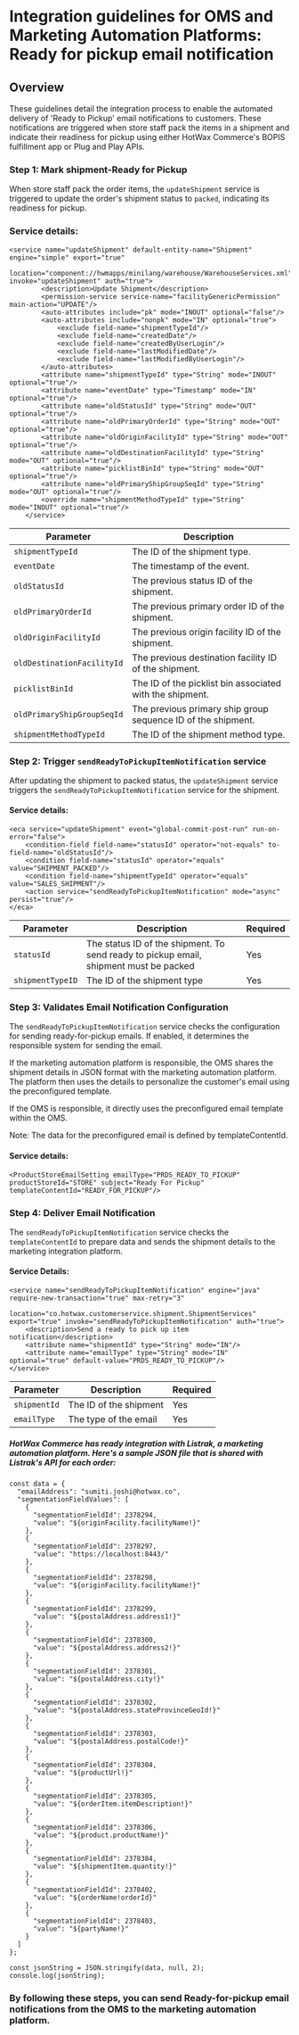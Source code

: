 # Integration guidelines for OMS and Marketing Automation Platforms: Ready for pickup email notification

## Overview

These guidelines detail the integration process to enable the automated delivery of 'Ready to Pickup' email notifications to customers. These notifications are triggered when store staff pack the items in a shipment and indicate their readiness for pickup using either HotWax Commerce's BOPIS fulfillment app or Plug and Play APIs. 

### Step 1: Mark shipment-Ready for Pickup

When store staff pack the order items, the `updateShipment` service is triggered to update the order's shipment status to `packed`, indicating its readiness for pickup.

### Service details: 
```
<service name="updateShipment" default-entity-name="Shipment" engine="simple" export="true"
             location="component://hwmapps/minilang/warehouse/WarehouseServices.xml" invoke="updateShipment" auth="true">
        <description>Update Shipment</description>
        <permission-service service-name="facilityGenericPermission" main-action="UPDATE"/>
        <auto-attributes include="pk" mode="INOUT" optional="false"/>
        <auto-attributes include="nonpk" mode="IN" optional="true">
            <exclude field-name="shipmentTypeId"/>
            <exclude field-name="createdDate"/>
            <exclude field-name="createdByUserLogin"/>
            <exclude field-name="lastModifiedDate"/>
            <exclude field-name="lastModifiedByUserLogin"/>
        </auto-attributes>
        <attribute name="shipmentTypeId" type="String" mode="INOUT" optional="true"/>
        <attribute name="eventDate" type="Timestamp" mode="IN" optional="true"/>
        <attribute name="oldStatusId" type="String" mode="OUT" optional="true"/>
        <attribute name="oldPrimaryOrderId" type="String" mode="OUT" optional="true"/>
        <attribute name="oldOriginFacilityId" type="String" mode="OUT" optional="true"/>
        <attribute name="oldDestinationFacilityId" type="String" mode="OUT" optional="true"/>
        <attribute name="picklistBinId" type="String" mode="OUT" optional="true"/>
        <attribute name="oldPrimaryShipGroupSeqId" type="String" mode="OUT" optional="true"/>
        <override name="shipmentMethodTypeId" type="String" mode="INOUT" optional="true"/>
    </service>
```

| Parameter                 | Description                                                   |
| ------------------------- | ------------------------------------------------------------ |
| `shipmentTypeId`          | The ID of the shipment type.                                  |
| `eventDate`               | The timestamp of the event.                                   |
| `oldStatusId`             | The previous status ID of the shipment.                       |
| `oldPrimaryOrderId`       | The previous primary order ID of the shipment.                |
| `oldOriginFacilityId`     | The previous origin facility ID of the shipment.              |
| `oldDestinationFacilityId`| The previous destination facility ID of the shipment.         |
| `picklistBinId`           | The ID of the picklist bin associated with the shipment.      |
| `oldPrimaryShipGroupSeqId`| The previous primary ship group sequence ID of the shipment.  |
| `shipmentMethodTypeId`    | The ID of the shipment method type.                           |

### Step 2: Trigger `sendReadyToPickupItemNotification` service

After updating the shipment to packed status, the `updateShipment` service triggers the `sendReadyToPickupItemNotification` service for the shipment.

#### Service details:
```
<eca service="updateShipment" event="global-commit-post-run" run-on-error="false">
    <condition-field field-name="statusId" operator="not-equals" to-field-name="oldStatusId"/>
    <condition field-name="statusId" operator="equals" value="SHIPMENT_PACKED"/>
    <condition field-name="shipmentTypeId" operator="equals" value="SALES_SHIPMENT"/>
    <action service="sendReadyToPickupItemNotification" mode="async" persist="true"/>
</eca>
```

| Parameter | Description | Required |
|-----------|-------------|----------|
| `statusId` | The status ID of the shipment. To send ready to pickup email, shipment must be packed | Yes |
| `shipmentTypeID` | The ID of the shipment type | Yes |

### Step 3: Validates Email Notification Configuration

The `sendReadyToPickupItemNotification` service checks the configuration for sending ready-for-pickup emails. If enabled, it determines the responsible system for sending the email.

If the marketing automation platform is responsible, the OMS shares the shipment details in JSON format with the marketing automation platform. The platform then uses the details to personalize the customer's email using the preconfigured template.

If the OMS is responsible, it directly uses the preconfigured email template within the OMS.

Note: The data for the preconfigured email is defined by templateContentId.

#### Service details: 

```
<ProductStoreEmailSetting emailType="PRDS_READY_TO_PICKUP" productStoreId="STORE" subject="Ready For Pickup" templateContentId="READY_FOR_PICKUP"/>
```

### Step 4: Deliver Email Notification

The `sendReadyToPickupItemNotification` service checks the `templateContentId` to prepare data and sends the shipment details to the marketing integration platform.

#### Service Details:
```
<service name="sendReadyToPickupItemNotification" engine="java" require-new-transaction="true" max-retry="3"
         location="co.hotwax.customerservice.shipment.ShipmentServices" export="true" invoke="sendReadyToPickupItemNotification" auth="true">
    <description>Send a ready to pick up item notification</description>
    <attribute name="shipmentId" type="String" mode="IN"/>
    <attribute name="emailType" type="String" mode="IN" optional="true" default-value="PRDS_READY_TO_PICKUP"/>
</service>
```

| Parameter | Description | Required |
|-----------|-------------|----------|
| `shipmentId` | The ID of the shipment | Yes |
| `emailType` | The type of the email | Yes |


##### HotWax Commerce has ready integration with Listrak, a marketing automation platform. Here's a sample JSON file that is shared with Listrak's API for each order:
```
const data = {
  "emailAddress": "sumiti.joshi@hotwax.co",
  "segmentationFieldValues": [
    {
      "segmentationFieldId": 2378294,
      "value": "${originFacility.facilityName!}"
    },
    {
      "segmentationFieldId": 2378297,
      "value": "https://localhost:8443/"
    },
    {
      "segmentationFieldId": 2378298,
      "value": "${originFacility.facilityName!}"
    },
    {
      "segmentationFieldId": 2378299,
      "value": "${postalAddress.address1!}"
    },
    {
      "segmentationFieldId": 2378300,
      "value": "${postalAddress.address2!}"
    },
    {
      "segmentationFieldId": 2378301,
      "value": "${postalAddress.city!}"
    },
    {
      "segmentationFieldId": 2378302,
      "value": "${postalAddress.stateProvinceGeoId!}"
    },
    {
      "segmentationFieldId": 2378303,
      "value": "${postalAddress.postalCode!}"
    },
    {
      "segmentationFieldId": 2378304,
      "value": "${productUrl!}"
    },
    {
      "segmentationFieldId": 2378305,
      "value": "${orderItem.itemDescription!}"
    },
    {
      "segmentationFieldId": 2378306,
      "value": "${product.productName!}"
    },
    {
      "segmentationFieldId": 2378384,
      "value": "${shipmentItem.quantity!}"
    },
    {
      "segmentationFieldId": 2378402,
      "value": "${orderName!orderId}"
    },
    {
      "segmentationFieldId": 2378403,
      "value": "${partyName!}"
    }
  ]
};

const jsonString = JSON.stringify(data, null, 2);
console.log(jsonString);
```

### By following these steps, you can send Ready-for-pickup email notifications from the OMS to the marketing automation platform.
